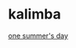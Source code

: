 # kalimba

[one summer's day](https://kalimba-tabs.com/tabs/easytabs/one-summers-day-ost-spirited-away/)
